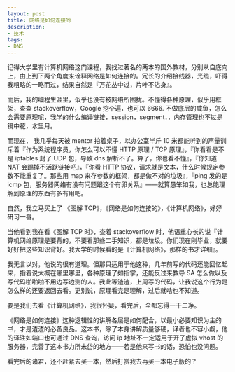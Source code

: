 ```yaml
---
layout: post
title: 网络是如何连接的
description:
- 技术
tags:
- DNS
---
```



记得大学里有计算机网络这门课程，我找过著名的两本的国外教材，分别从自底向上，由上到下两个角度来诠释网络是如何连接的。冗长的介绍接线器，光缆，吓得我粗略的一略而过，结果自然是『万花丛中过，片叶不沾身』。

而后，我的编程生涯里，似乎也没有被网络所困扰。不懂得各种原理，似乎用框架，查查 stackoverflow，Google 挖个遍，也可以 6666. 不做底层的咸鱼，怎么会需要原理呢，我学的什么编译链接，session，segment，，内存管理也不过是镜中花，水里月。

而现在， 我几乎每天被 mentor 拍着桌子，以办公室半斤 10 米都能听到的声量训斥着『作为系统程序员，你怎么可以不懂 HTTP 原理 / TCP 原理』，『你看看是不是 iptables 封了 UDP 包，导致 dns 解析不了。算了，你也看不懂』，『你知道 NAT 会踢掉不活跃链接吧』，『你看 HTTP 协议，请求就是文本，什么时候规定参数不能重复了。那些用 map 来存参数的框架，都是做不对的垃圾』，『ping 发的是 icmp 包，服务器网络有没有问题跟这个有卵关系』——就算愚笨如我，也总能理解到原理的东西有多有用吧。

自然，我立马买上了 《图解 TCP》，《网络是如何连接的》，《计算机网络》，好好研习一番。

当他看到我在看《图解 TCP 时》，查着 stackoverflow 时，他语重心长的说『计算机网络原理是要背的，不要看那些二手知识，都是垃圾。你们现在刚毕业，就要好好把这些知识背好。我大学的时候看的是《计算机网络》，那样的书才详细』。

我无言以对，他说的很有道理。但那只适用于他这种，几年前写的代码还能回忆起来，指着说大概在哪里哪里，各种原理了如指掌，还能反过来教导 SA 怎么做以及写代码啪啪啪不用边写边测的人。我此等渣渣，上周写的代码，让我说这个行为是怎么样的还要返回去看。更别说，原理看完是理解，过后就啥也不知道。

要是我们去看《计算机网络》，我很怀疑，看完后，全都忘得一干二净。

《网络是如何连接》这种逻辑性的讲解各层是如何配合，以最小必要知识为主的书，才是渣渣的必备良品。这本书，除了本身讲解质量够硬，译者也不容小觑，他的译注如端口也可通过 DNS 查询，访问 ip 地址不一定适用于开了虚拟 vhost 的服务器，完善了这本书力所未岱的地方——若是他来写书的话，恐怕也没问题。

看完后的诸君，还不赶紧去买一本，然后打赏我去再买一本电子版的？
